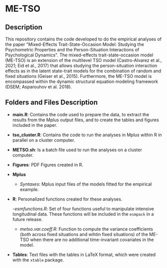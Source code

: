 # ME-TSO
## Description
This repository contains the code developed to do the empirical analyses of the paper "Mixed-Effects Trait-State-Occasion Model: Studying the Psychometric Properties and the Person-Situation Interactions of Psychological Dynamics". The mixed-effects trait-state-occasion model (ME-TSO) is an extension of the multilevel TSO model (Castro-Alvarez et al., 2021; Eid et al., 2017) that allows studying the person-situation interaction effects as in the latent state-trait models for the combination of random and fixed situations (Geiser et al., 2015). Furthermore, the ME-TSO model is encompassed within the dynamic structural equation modeling framework (DSEM; Asparouhov et al. 2018).
## Folders and Files Description
- **main.R**: Contains the code used to prepare the data, to extract the results from the Mplus output files, and to create the tables and figures included in the paper.
- **tso_cluster.R**: Contains the code to run the analyses in Mplus within R in parallel on a cluster computer.
- **METSO.sh**: Is a batch file used to run the analyses on a cluster computer.
- **Figures**: PDF Figures created in R.
- **Mplus**
    - *Syntaxes*: Mplus input files of the models fitted for the empirical example.    
- **R**: Personalized functions created for these analyses.

    -*esmfunctions.R*: Set of four functions useful to manipulate intensive longitudinal data. These functions will be included in the `esmpack` in a future release.
    - *metso.var.coeff.R*: Function to compute the variance coefficients (both across fixed situations and wihtin fixed situations) of the ME-TSO when there are no additional time-invariant covariates in the model. 
- **Tables**: Text files with the tables in LaTeX format, which were created with the `xtable` package.
